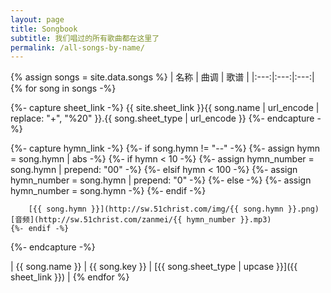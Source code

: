 ```yaml
---
layout: page
title: Songbook
subtitle: 我们唱过的所有歌曲都在这里了
permalink: /all-songs-by-name/
---
```


{% assign songs = site.data.songs %}
| 名称 | 曲调 | 歌谱 |
|:---:|:---:|:---:|
{% for song in songs -%}

{%- capture sheet_link -%}
{{ site.sheet_link }}{{ song.name | url_encode | replace: "+", "%20" }}.{{ song.sheet_type | url_encode }}
{%- endcapture -%}

{%- capture hymn_link -%}
    {%- if song.hymn != "--" -%}
        {%- assign hymn = song.hymn | abs -%}
        {%- if hymn < 10 -%}
            {%- assign hymn_number = song.hymn | prepend: "00" -%}
        {%- elsif hymn < 100 -%}
            {%- assign hymn_number = song.hymn | prepend: "0" -%}
        {%- else -%}
            {%- assign hymn_number = song.hymn -%}
        {%- endif -%}

        [{{ song.hymn }}](http://sw.51christ.com/img/{{ song.hymn }}.png) [音频](http://sw.51christ.com/zanmei/{{ hymn_number }}.mp3)
    {%- endif -%}
{%- endcapture -%}

| {{ song.name }} | {{ song.key }} | [{{ song.sheet_type | upcase }}]({{ sheet_link }}) |
{% endfor %}
